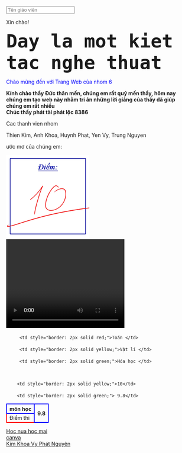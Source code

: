 <!DOCTYPE html>
<html>
<head>
    <input type="text" id="ten" placeholder="Tên giáo viên">
    <p id="ketqua">Xin chào!</p>
    <b style="font-size:50px ; font-family:monospace":> Day la mot kiet tac nghe thuat  </b>
    <link rel="stylesheet" href="style.css">
    <link rel="stylesheet" href="style1.css">
</head>
<head>
<body>
    <p style="color: blue;">Chào mừng đến với Trang Web của nhom 6</p>
    <b> Kính chào thầy Đức thân mến, chúng em rất quý mến thầy, hôm nay chúng em tạo web này nhằm tri ân những lời giảng của thầy đã giúp chúng em rất nhiều</b>
   <br>
   <b> Chúc thầy phát tài phát lộc 8386</b>
 <p>Cac thanh vien nhom<p>
                  <a>Thien Kim, Anh Khoa, Huynh Phat, Yen Vy, Trung Nguyen</a>
   <p> ước mơ của chúng em: <p>
  <img src="images.png">
 <video width="320" height="240" controls>
 <source src="lop.mp4" type="video/mp4">
 <source src="lop.ogg" type="video/ogg">
 Your browser does not support the video tag
 </video>
   <table style="border-collapse: collapse;">
<tr>
    <th rowspan="3" style="border: 2px solid blue;"> môn học       </th>
</tr>
<tr>

         <td style="border: 2px solid red;">Toán </td>

         <td style="border: 2px solid yellow;">Vật lí </td>

         <td style="border: 2px solid green;">Hóa học </td>
 
</tr>
<br>
<tr>
    <th rowspan="3" style="border: 2px solid blue;">9.8</th>
</tr>
<tr>
        <td style="border: 2px solid red;">Điểm thi</td>

        <td style="border: 2px solid yellow;">10</td>

        <td style="border: 2px solid green;"> 9.8</td>
</tr>

</table>
   <a href="https://www.vietjack.com/">Hoc nua hoc mai </a>
   <br>
   <a href="https://www.canva.com/design/DAGWUno2RiE/Ek5QNr1wtd8SDvla8EMnpg/edit/">canva </a>
   <br>
    <a href="https://docs.google.com/document/d/13XveNJxCFG7XaLzErjeSDTFjfHWGlyjmxKqzblpvp5E/edit?usp=sharing"> Kim </a>
    <a href="https://docs.google.com/document/d/1rxUfQHEtV7m2y5Tx12O5Dokbmfnq3SVTHYgGkObC6GU/edit?usp=sharing"> Khoa </a>
    <a href="https://docs.google.com/document/d/1VbOndIsti1IDW2ars7HLYwiom4ERTsaP7jcfbmlkkUE/edit?usp=sharing"> Vy </a>
    <a href="https://docs.google.com/document/d/1dBDkJDOV1oQBQUtVwdKD9TnwpQ4_7fq2Uu7enHJf0Xg/edit?usp=sharing"> Phát </a>
    <a href="https://docs.google.com/document/d/13uDmjTviB_Gd5j0ldSPUxZsMiQz0zpdeHX0rSLdm-6A/edit?usp=sharing"> Nguyên </a>
<body>
</html>
